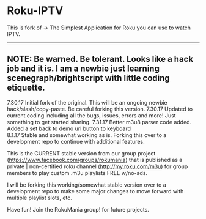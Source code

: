  
# Roku-IPTV
This is fork of -> The Simplest Application for Roku you can use to watch IPTV.

-------------------
NOTE:  Be warned. Be tolerant. Looks like a hack job and it is. I am a newbie just learning scenegraph/brightscript with little coding etiquette. 
-------------------

7.30.17 Initial fork of the original.  This will be an ongoing newbie hack/slash/copy-paste. Be careful forking this version.
7.30.17 Updated to current coding including all the bugs, issues, errors and more!  Just something to get started sharing.
7.31.17 Better m3u8 parser code added. Added a set back to demo url button to keyboard
<br>
8.1.17  Stable and somewhat working as is.  Forking this over to a development repo to continue with additional features.

This is the CURRENT stable version from our group project (https://www.facebook.com/groups/rokumania) that is published as a private | non-certified roku channel (http://my.roku.com/m3u) for group members to play custom .m3u playlists FREE w/no-ads.

I will be forking this working/somewhat stable version over to a development repo to make some major changes to move forward with multiple playlist slots, etc.

Have fun! Join the RokuMania group! for future projects.
